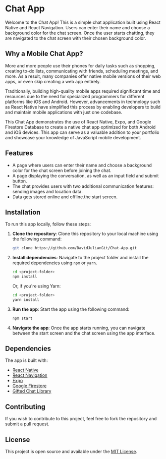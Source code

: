 # Chat App

Welcome to the Chat App! This is a simple chat application built using React Native and React Navigation. Users can enter their name and choose a background color for the chat screen. Once the user starts chatting, they are navigated to the chat screen with their chosen background color.

## Why a Mobile Chat App?

More and more people use their phones for daily tasks such as shopping, creating to-do lists, communicating with friends, scheduling meetings, and more. As a result, many companies offer native mobile versions of their web apps, or even skip creating a web app entirely.

Traditionally, building high-quality mobile apps required significant time and resources due to the need for specialized programmers for different platforms like iOS and Android. However, advancements in technology such as React Native have simplified this process by enabling developers to build and maintain mobile applications with just one codebase.

This Chat App demonstrates the use of React Native, Expo, and Google Firestore Database to create a native chat app optimized for both Android and iOS devices. This app can serve as a valuable addition to your portfolio and showcase your knowledge of JavaScript mobile development.

## Features

-  A page where users can enter their name and choose a background color for the chat screen before joining the chat.
-  A page displaying the conversation, as well as an input field and submit button.
-  The chat provides users with two additional communication features: sending images and location data.
-  Data gets stored online and offline.the start screen.

## Installation

To run this app locally, follow these steps:

1. **Clone the repository**: Clone this repository to your local machine using the following command:

   ```bash
   git clone https://github.com/DavidJulianGit/Chat-App.git
   ```

2. **Install dependencies**: Navigate to the project folder and install the required dependencies using `npm` or `yarn`.

   ```bash
   cd <project-folder>
   npm install
   ```

   Or, if you're using Yarn:

   ```bash
   cd <project-folder>
   yarn install
   ```

3. **Run the app**: Start the app using the following command:

   ```bash
   npm start
   ```

4. **Navigate the app**: Once the app starts running, you can navigate between the start screen and the chat screen using the app interface.

## Dependencies

The app is built with:

-  [React Native](https://reactnative.dev/)
-  [React Navigation](https://reactnavigation.org/)
-  [Expo](https://docs.expo.dev/)
-  [Google Firestore](https://firebase.google.com/docs/firestore)
-  [Gifted Chat Library](https://github.com/FaridSafi/react-native-gifted-chat)

## Contributing

If you wish to contribute to this project, feel free to fork the repository and submit a pull request.

## License

This project is open source and available under the [MIT License](LICENSE).
